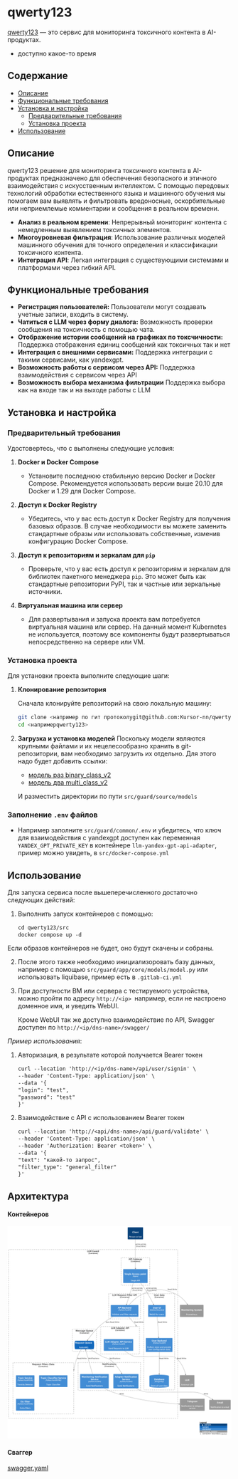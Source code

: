 # qwerty123

[qwerty123](http://demo.kozachuk.tech) — это сервис для мониторинга токсичного контента в AI-продуктах.
- доступно какое-то время

## Содержание

- [Описание](#описание)
- [Функциональные требования](#функциональные-требования)
- [Установка и настройка](#установка-и-настройка)
  - [Предварительные требования](#предварительные-требования)
  - [Установка проекта](#установка-проекта)
- [Использование](#использование)

## Описание

qwerty123 решение для мониторинга токсичного контента в AI-продуктах предназначено для обеспечения безопасного и этичного взаимодействия с искусственным интеллектом. С помощью передовых технологий обработки естественного языка и машинного обучения мы помогаем вам выявлять и фильтровать вредоносные, оскорбительные или неприемлемые комментарии и сообщения в реальном времени.

- **Анализ в реальном времени**: Непрерывный мониторинг контента с немедленным выявлением токсичных элементов.
- **Многоуровневая фильтрация**: Использование различных моделей машинного обучения для точного определения и классификации токсичного контента.
- **Интеграция API**: Легкая интеграция с существующими системами и платформами через гибкий API.

## Функциональные требования

- **Регистрация пользователей:** Пользователи могут создавать учетные записи, входить в систему.
- **Чатиться с LLM через форму диалога:** Возможность проверки сообщения на токсичность с помощью чата.
- **Отображение истории сообщений на графиках по токсчичности:** Поддержка отображения единиц сообщений как токсичных так и нет
- **Интеграция с внешними сервисами:** Поддержка интеграции с такими сервисами, как yandexgpt.
- **Возможность работы с сервисом через API:** Поддержка взаимодействия с сервисом через API
- **Возможность выбора механизма фильтрации** Поддержка выбора как на входе так и на выходе работы с LLM

## Установка и настройка

### Предварительный требования

Удостовертесь, что с выполнены следующие условия:

1. **Docker и Docker Compose**
   - Установите последнюю стабильную версию Docker и Docker Compose. Рекомендуется использовать версии выше 20.10 для Docker и 1.29 для Docker Compose.

2. **Доступ к Docker Registry**
   - Убедитесь, что у вас есть доступ к Docker Registry для получения базовых образов. В случае необходимости вы можете заменить стандартные образы или использовать собственные, изменив конфигурацию Docker Compose.

3. **Доступ к репозиториям и зеркалам для `pip`**
   - Проверьте, что у вас есть доступ к репозиториям и зеркалам для библиотек пакетного менеджера `pip`. Это может быть как стандартные репозитории PyPI, так и частные или зеркальные источники.

4. **Виртуальная машина или сервер**
   - Для развертывания и запуска проекта вам потребуется виртуальная машина или сервер. На данный момент Kubernetes не используется, поэтому все компоненты будут развертываться непосредственно на сервере или VM.

### Установка проекта

Для установки проекта выполните следующие шаги:

1. **Клонирование репозитория**

   Сначала клонируйте репозиторий на свою локальную машину:
   ```bash
   git clone <например по гит протоколуgit@github.com:Kursor-nn/qwerty123.git>
   cd <напримерqwerty123>
   ```

2. **Загрузка и установка моделей**
    Поскольку модели являются крупными файлами и их нецелесообразно хранить в git-репозитории, вам необходимо загрузить их отдельно. Для этого надо будет добавить ссылки:
    - [модель раз binary_class_v2](https://drive.google.com/drive/u/0/folders/1TAUbt-5WsgVlikBKvrr37_hMQfqlmIvZ)
    - [модель два multi_class_v2](https://drive.google.com/drive/u/0/folders/1cldfOs5R2_1aileYEbRkyGo3gb9aBAJ5)

    И разместить директории по пути `src/guard/source/models`

### Заполнение `.env` файлов

- Например заполните `src/guard/common/.env` и убедитесь, что ключ для взаимодействия с yandexgpt доступен как переменная `YANDEX_GPT_PRIVATE_KEY` в контейнере `llm-yandex-gpt-api-adapter`, пример можно увидеть, в `src/docker-compose.yml`

## Использование

Для запуска сервиса после вышеперечисленного достаточно следующих действий:

1. Выполнить запуск контейнеров с помощью:
    ```
    cd qwerty123/src
    docker compose up -d
    ```
Если образов контейнеров не будет, оно будут скачены и собраны.

2. После этого также необходимо инициализоровать базу данных, например с помощью `src/guard/app/core/models/model.py` или использовать liquibase, пример есть в `.gitlab-ci.yml`

3. При доступности ВМ или сервера с тестируемого устройства, можно пройти по адресу `http://<ip> `например, если не настроено доменное имя, и уведить WebUI.

    Кроме WebUI так же доступно взаимодействие по API, Swagger доступен по `http://<ip/dns-name>/swagger/`

*Пример использования*:
1. Авторизация, в результате которой получается Bearer токен
    ```
    curl --location 'http://<ip/dns-name>/api/user/signin' \
    --header 'Content-Type: application/json' \
    --data '{
    "login": "test",
    "password": "test"
    }'
    ```
2. Взаимодействие с API с использованием Bearer токен
    ```
    curl --location 'http://<api/dns-name>/api/guard/validate' \
    --header 'Content-Type: application/json' \
    --header 'Authorization: Bearer <token>' \
    --data '{
    "text": "какой-то запрос",
    "filter_type": "general_filter"
    }'
    ```

## Архитектура
#### Контейнеров
![1_container.png](src%2Fdocs%2Farch%2F2_container%2F1_container.png)
#### Сваггер
[swagger.yaml](src%2Fdocs%2Fswagger.yaml)

